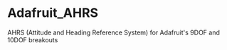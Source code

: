 # Adafruit_AHRS
AHRS (Attitude and Heading Reference System) for Adafruit's 9DOF and 10DOF breakouts
